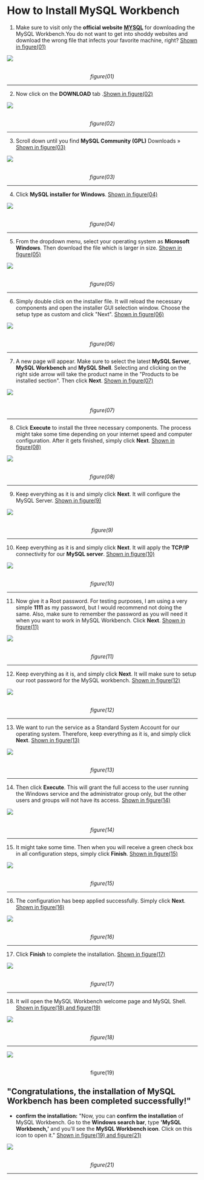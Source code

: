 #  How to Install MySQL Workbench

1. Make sure to visit only the **official website** **[MYSQL](https://www.mysql.com/products/workbench/)**
for downloading the MySQL Workbench.You do not want to get into shoddy websites and download the wrong file that infects your favorite machine, right? <ins>Shown in figure(01)</ins>
<img src="https://github.com/cyber-fanatic/ultimate-mysql-bootcamp/blob/main/00_getting_started/01_install_mysql_on_windows/images/Screenshot%20from%202024-05-09%2019-36-13.png">
<p align="center"><br><em>figure(01)</em></p>
<hr>

2.  Now click on the **DOWNLOAD** tab .<ins>Shown in figure(02)</ins>
<img  src="https://github.com/cyber-fanatic/ultimate-mysql-bootcamp/blob/main/00_getting_started/01_install_mysql_on_windows/images/Pasted%20image.png">
<p align="center"><br><em>figure(02)</em></p>
<hr>

3. Scroll down until you find **MySQL Community (GPL)**  Downloads » <ins>Shown in figure(03)</ins>
<img src="https://github.com/cyber-fanatic/ultimate-mysql-bootcamp/blob/main/00_getting_started/01_install_mysql_on_windows/images/Pasted%20image%201.png">
<p align="center"><br><em>figure(03)</em></p>
<hr>

4. Click **MySQL installer for Windows**. <ins>Shown in figure(04)</ins>
<img src="https://github.com/cyber-fanatic/ultimate-mysql-bootcamp/blob/main/00_getting_started/01_install_mysql_on_windows/images/Pasted%20image%202.png">
<p align="center"><br><em>figure(04)</em></p>
<hr>

5. From the dropdown menu, select your operating system as **Microsoft Windows**. Then download the file which is larger in size. <ins>Shown in figure(05)</ins>
<img src="https://github.com/cyber-fanatic/ultimate-mysql-bootcamp/blob/main/00_getting_started/01_install_mysql_on_windows/images/Pasted%20image%203.png">
<p align="center"><br><em>figure(05)</em></p>
<hr>

6. Simply double click on the installer file. It will reload the necessary components and open the installer GUI selection window. Choose the setup type as custom and click "Next". <ins>Shown in figure(06)</ins>
<img src="https://github.com/cyber-fanatic/ultimate-mysql-bootcamp/blob/main/00_getting_started/01_install_mysql_on_windows/images/Pasted%20image%205.png">
<p align="center"><br><em>figure(06)</em></p>
<hr>

7. A new page will appear. Make sure to select the latest **MySQL Server**, **MySQL Workbench** and **MySQL Shell**. Selecting and clicking on the right side arrow will take the product name in the "Products to be installed section". Then click **Next**. <ins>Shown in figure(07)</ins>
<img src="https://github.com/cyber-fanatic/ultimate-mysql-bootcamp/blob/main/00_getting_started/01_install_mysql_on_windows/images/Screenshot%20from%202024-05-09%2019-43-58.png">
<p align="center"><br><em>figure(07)</em></p>
<hr>

8. Click **Execute** to install the three necessary components. The process might take some time depending on your internet speed and computer configuration. After it gets finished, simply click **Next**. <ins>Shown in figure(08)</ins>
<img src="https://github.com/cyber-fanatic/ultimate-mysql-bootcamp/blob/main/00_getting_started/01_install_mysql_on_windows/images/Pasted image 10.png">
<p align="center"><br><em>figure(08)</em></p>
<hr>


9. Keep everything as it is and simply click **Next**. It will configure the MySQL Server. <ins>Shown in figure(9)</ins>
<img src="https://github.com/cyber-fanatic/ultimate-mysql-bootcamp/blob/main/00_getting_started/01_install_mysql_on_windows/images/Pasted image 12.png">
<p align="center"><br><em>figure(9)</em></p>
<hr>

10. Keep everything as it is and simply click **Next**. It will apply the **TCP/IP** connectivity for our **MySQL server**. <ins>Shown in figure(10)</ins>
<img src="https://github.com/cyber-fanatic/ultimate-mysql-bootcamp/blob/main/00_getting_started/01_install_mysql_on_windows/images/Pasted image 13.png">
<p align="center"><br><em>figure(10)</em></p>
<hr>

11. Now give it a Root password. For testing purposes, I am using a very simple **1111** as my password, but I would recommend not doing the same. Also, make sure to remember the password as you will need it when you want to work in MySQL Workbench. Click **Next**. <ins>Shown in figure(11)</ins>
<img src="https://github.com/cyber-fanatic/ultimate-mysql-bootcamp/blob/main/00_getting_started/01_install_mysql_on_windows/images/Pasted%20image%2014.png">
<p align="center"><br><em>figure(11)</em></p>
<hr>

12. Keep everything as it is, and simply click **Next**. It will make sure to setup our root password for the MySQL workbench. <ins>Shown in figure(12)</ins>
<img src="https://github.com/cyber-fanatic/ultimate-mysql-bootcamp/blob/main/00_getting_started/01_install_mysql_on_windows/images/Pasted%20image%2015.png">
<p align="center"><br><em>figure(12)</em></p>
<hr>

13. We want to run the service as a Standard System Account for our operating system. Therefore, keep everything as it is, and simply click **Next**. <ins>Shown in figure(13)</ins>
<img src="https://github.com/cyber-fanatic/ultimate-mysql-bootcamp/blob/main/00_getting_started/01_install_mysql_on_windows/images/Pasted%20image%2016.png">
<p align="center"><br><em>figure(13)</em></p>
<hr>

14. Then click **Execute**. This will grant the full access to the user running the Windows service and the administrator group only, but the other users and groups will not have its access. <ins>Shown in figure(14)</ins>
<img src="https://github.com/cyber-fanatic/ultimate-mysql-bootcamp/blob/main/00_getting_started/01_install_mysql_on_windows/images/Pasted%20image%2017.png">
<p align="center"><br><em>figure(14)</em></p>
<hr>

15. It might take some time. Then when you will receive a green check box in all configuration steps, simply click **Finish**. <ins>Shown in figure(15)</ins>
<img src="https://github.com/cyber-fanatic/ultimate-mysql-bootcamp/blob/main/00_getting_started/01_install_mysql_on_windows/Pasted%20image%2018.png">
<p align="center"><br><em>figure(15)</em></p>
<hr>

16. The configuration has beep applied successfully. Simply click **Next**. <ins>Shown in figure(16)</ins>
<img src="https://github.com/cyber-fanatic/ultimate-mysql-bootcamp/blob/main/00_getting_started/01_install_mysql_on_windows/images/Pasted%20image%2019.png">
<p align="center"><br><em>figure(16)</em></p>
<hr>

17. Click **Finish** to complete the installation. <ins>Shown in figure(17)</ins>
<img src="https://github.com/cyber-fanatic/ultimate-mysql-bootcamp/blob/main/00_getting_started/01_install_mysql_on_windows/images/Pasted%20image%2020.png">
<p align="center"><br><em>figure(17)</em></p>
<hr>

18. It will open the MySQL Workbench welcome page and MySQL Shell. <ins>Shown in figure(18) and figure(19)</ins>
<img src="https://github.com/cyber-fanatic/ultimate-mysql-bootcamp/blob/main/00_getting_started/01_install_mysql_on_windows/images/Pasted%20image%2021.png">
<p align="center"><br><em>figure(18)</em></p>
<hr>

<img src="https://github.com/cyber-fanatic/ultimate-mysql-bootcamp/blob/main/00_getting_started/01_install_mysql_on_windows/images/Pasted%20image%2022.png">
<p align="center"><br>figure(19)</em></p>


## "Congratulations, the installation of MySQL Workbench has been completed successfully!"
- **confirm the installation:**
  "Now, you can **confirm the installation** of MySQL Workbench. Go to the **Windows search bar**, type **'MySQL Workbench,'** and you'll see the **MySQL Workbench icon**. Click on this icon to open it." <ins>Shown in figure(19) and figure(21)</ins>

<img src="https://github.com/cyber-fanatic/ultimate-mysql-bootcamp/blob/main/00_getting_started/01_install_mysql_on_windows/images/Pasted%20image%2023.png">
<p align="center"><br><em>figure(21)</em></p>
<hr>
 
